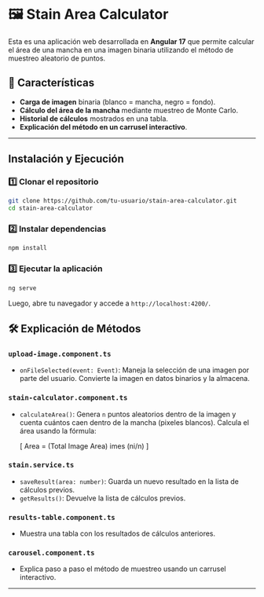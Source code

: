 # 🖼️ Stain Area Calculator

Esta es una aplicación web desarrollada en **Angular 17** que permite calcular el área de una mancha en una imagen binaria utilizando el método de muestreo aleatorio de puntos.

## 📌 Características

- **Carga de imagen** binaria (blanco = mancha, negro = fondo).
- **Cálculo del área de la mancha** mediante muestreo de Monte Carlo.
- **Historial de cálculos** mostrados en una tabla.
- **Explicación del método en un carrusel interactivo**.

---

##  Instalación y Ejecución

### 1️⃣ **Clonar el repositorio**
```sh
git clone https://github.com/tu-usuario/stain-area-calculator.git
cd stain-area-calculator
```

### 2️⃣ **Instalar dependencias**
```sh
npm install
```

### 3️⃣ **Ejecutar la aplicación**
```sh
ng serve
```

Luego, abre tu navegador y accede a `http://localhost:4200/`.

## 🛠️ Explicación de Métodos

### `upload-image.component.ts`
- `onFileSelected(event: Event)`: Maneja la selección de una imagen por parte del usuario. Convierte la imagen en datos binarios y la almacena.

### `stain-calculator.component.ts`
- `calculateArea()`: Genera `n` puntos aleatorios dentro de la imagen y cuenta cuántos caen dentro de la mancha (pixeles blancos). Calcula el área usando la fórmula:

  \[ Area = (Total Image Area) 	imes (ni/n) \]

### `stain.service.ts`
- `saveResult(area: number)`: Guarda un nuevo resultado en la lista de cálculos previos.
- `getResults()`: Devuelve la lista de cálculos previos.

### `results-table.component.ts`
- Muestra una tabla con los resultados de cálculos anteriores.

### `carousel.component.ts`
- Explica paso a paso el método de muestreo usando un carrusel interactivo.

---
